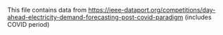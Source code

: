 This file contains data from https://ieee-dataport.org/competitions/day-ahead-electricity-demand-forecasting-post-covid-paradigm (includes COVID period)
